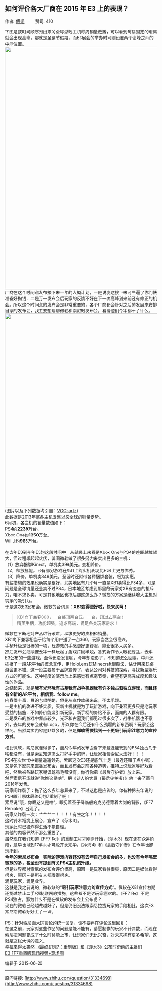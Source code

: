## 如何评价各大厂商在 2015 年 E3 上的表现？

作者: [傅韬](http://www.zhihu.com/people/solimt)&nbsp;&nbsp;&nbsp;&nbsp;&nbsp;&nbsp;&nbsp;&nbsp; 赞同: 410


下图是按时间顺序列出来的全球游戏主机每周销量走势，可以看到每隔固定的距离就会出现高峰，那就是圣诞节假期，而E3展会的举办时间则设置两个高峰之间的中间位置。<br><img src="http://pic4.zhimg.com/42451f85785397d0399bbb793e677377_b.jpg" data-rawwidth="800" data-rawheight="357" class="origin_image zh-lightbox-thumb" width="800" data-original="http://pic4.zhimg.com/42451f85785397d0399bbb793e677377_r.jpg">厂商在这个时间点发布接下来一年的大概计划，一是说我这接下来可牛逼了你们快准备好掏钱，二是万一发布会后玩家的反馈不好在下一次高峰到来前还有修正的机会。所以这个时间点的发布会是非常重要的，各个厂商都会针对之后的发展来安排自家的发布会，我主要想聊聊微软和索尼的发布会，看看他们今年都干了什么。<br><img src="http://pic4.zhimg.com/5d91b3b02018af1a57b560b4e17c390b_b.jpg" data-rawwidth="640" data-rawheight="548" class="origin_image zh-lightbox-thumb" width="640" data-original="http://pic4.zhimg.com/5d91b3b02018af1a57b560b4e17c390b_r.jpg">(图片以及下列数据均引自：<a href="http://www.vgchartz.com/article/259249/ps4-vs-xbox-one-vs-wii-u-global-lifetime-salesapril-2015-updateps4-224m-xbox-one-125m-wii-u-96m/" class=" wrap external" target="_blank" rel="nofollow noreferrer">VGChartz<i class="icon-external"></i></a>)<br>此数据是2013年底各主机发售以来全球的销量走势。<br>6月初，各主机的销量数值如下：<br>PS4约<b>2239</b>万台。<br>Xbox One约<b>1250</b>万台。<br>Wii U约<b>965</b>万台。<br><br>在去年E3到今年E3的这段时间中，从结果上来看是Xbox One与PS4的差距越拉越大，但过程却起起伏伏，其间微软做了很多努力来卖出更多的主机：<br>（1）放弃捆绑Kinect，单机卖399美元。变相降价。<br>（2）释放机能。已有部分游戏在XB1上的实机表现比PS4上更为优秀。<br>（3）降价，单机卖349美元。圣诞时还附带各种捆绑套装，极为实惠。<br>有些措施的效果也确实是很好，北美地区有几个月一直是XB1卖得比PS4多，可是问题是全球销量还是卖不过PS4，日本地区考虑到那里的玩家对XB有变态的排斥力，咱不求多卖，可是其他地区也拖后腿这怎么办？微软的方案是继续增大主机对玩家的吸引力。<br>于是这次E3发布会，微软的台词是：<b>XB1变得更好啦，快来买啊！</b><br><blockquote>XB1向下兼容360，一台能顶两台玩，一台，顶过去两台！<br>精英手柄，功能超强，追求高端，满足各类玩家需求！</blockquote>微软在不断地对产品进行改进，以求更好的卖相和销量。<br>XB1向下兼容相当于给每个用户送了一台360，玩家当然会很高兴。<br>手柄升级是很棒的一项，玩游戏的手感更好更舒服，能让很多人买多。<br>然后发布会继续像去年一样玩起了游戏片段串烧，各式新作令人眼花缭乱，去年E3公布的一些游戏，至今还没发售呢，今年却没影了，不知道怎么回事。中间还插播了一段AR平台的概念宣传，用HoloLens玩Minecraft很酷炫，估计用来玩桌游会更不错。这一段主要属于品牌宣传了，表达公司对科技的探索，寻找新型娱乐方式的可能性。这种程度的演示放上来感觉有点拖节奏，希望有更高完成度和趣味性的作品。<br>总结起来，就是<b>我有光环我有古墓我有战争机器我有许多独占和独立游戏，而且还有全新的AR平台，相信我，follow me。</b><br>内容很丰富，目的也很明确，但是从宣传效果来说，不太乐观。<br>一是主机的改进不够实质，买新主机就是为了玩新游戏，向下兼容更多只是老玩家受益的措施，不如降价能吸引新玩家。新手柄的价格不菲，面向的人群有限。<br>二是发布的游戏中爆点较少，光环和古墓我们都见过很多次了，战争机器也不意外，去年的发布会就有Logo，所以你在今后还有什么劲爆的新东西啊？玩家会这样问。当然其实内容是非常多的，但是<b>微软需要找到一个更吸引玩家注意力的宣传方式</b>。<br><br>相比微软，索尼就懂得多了，虽然今年的发布会看下来最近能玩到的PS4独占几乎啥都没有，但是索尼知道怎么打好手中的牌，让玩家相信索尼大法好！！！<br>PS4在次世代中销量遥遥领先，索尼这次E3还是底气十足（最近还赚了点小钱），又是包下影院来直播发布会，而且发布会之前各种造势，推特上说玩家等好戏看吧，然后被各路玩家嘲讽说鸡毛都没有，你行你把《最后守护者》放上来。<br>然后索尼开场就说“你瞧这是啥”，把《诗人的大舅（最后守护者）》放上来了而且2016年发售。<br>玩家间炸裂了：拖了这么多年总算来了，不过这也是应该的，你有种把去年说的PS4原汁原味最终幻想7重制了啊！<br>索尼说“哦，你瞧这又是啥”，眼见着圣子降临般的克劳德背着大剑的背影，《FF7 Remake》出现了。<br>玩家又炸裂一次：艹艹艹艹！！！！有生之年！！！！<br>这时铃木裕跳上展台，宣布了《莎木3》。<br>玩家此时已被炸得生活不能自理。<br>其他的内容俨然不那么重要了。<br>虽然现在我们知道《FF7 Re》的重制工程才刚刚开始，《莎木3》现在还在众筹阶段，最早也得到17年末才可能开发完毕，《神海4》和《最后守护者》在今年也都玩不到。<br><b>今年的索尼发布会，实际的游戏内容还没有去年自己发布会的多，也没有今年隔壁微软的多，甚至没有提到有关PS4主机的升级。</b><br>但是业界都对索尼的发布会评价很高，原因一是玩家看得很爽，原因二是媒体看得很爽，原因三是所有人都看得很爽。<br>满足玩家，满足业界。<br>这就是我之前说的，微软缺的“<b>吸引玩家注意力的宣传方式</b>”。微软在XB1宣传初期还提过禁止二手/强制联网的措施，这些都不是讨玩家喜欢的。《FF7 Re》不是PS4独占，那为什么不是在微软的发布会上公布呢？<br>现在的微软已经越做越好了，但是仍旧没法跟索尼拉拢玩家的手段相比，这次E3索尼给微软好好上了一课。<br><br>PS：针对索尼画大饼言论的统一回复，请不要再在评论区里回复：<br>在这之前，玩家对这些作品的问题是能不能有，请愿制作的玩家不计其数，而现在索尼把问题变成了什么时候能上市，让玩家们无比兴奋，对未来抱有更多希望，这就是这张大饼的意义。<br><a href="http://bbs.a9vg.com/thread-4542571-1-1.html" class=" wrap external" target="_blank" rel="nofollow noreferrer">幸福来得太突然 《最终幻想7：重制版》和《莎木3》公布时奇葩的主播们<i class="icon-external"></i></a><br><a href="http://bbs.a9vg.com/thread-4542240-1-1.html" class=" wrap external" target="_blank" rel="nofollow noreferrer">E3 FF7重置版现场视频+现场图<i class="icon-external"></i></a>



编辑于 2015-06-20



---
原问链接: [http://www.zhihu.com/question/31334698](http://www.zhihu.com/question/31334698)